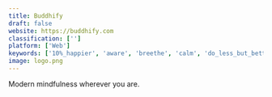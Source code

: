 ```yaml
---
title: Buddhify
draft: false 
website: https://buddhify.com
classification: ['']
platform: ['Web']
keywords: ['10%_happier', 'aware', 'breethe', 'calm', 'do_less_but_better', 'down_dog', 'headspace', 'humm.ly', 'insight_timer', 'kin_calendar', 'moodprint', 'nirvana', 'omvana', 'pacifica', 'pocket_yoga', 'simple_habit', 'sleepo', 'stranger_things_type_generator', 'the_mindfulness_app', 'non']
image: logo.png
---
```

Modern mindfulness wherever you are.